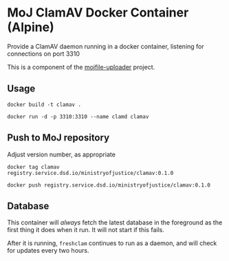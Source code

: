 # MoJ ClamAV Docker Container (Alpine)

Provide a ClamAV daemon running in a docker container, listening for connections on port 3310

This is a component of the [mojfile-uploader](https://github.com/ministryofjustice/mojfile-uploader) project.

## Usage

    docker build -t clamav .

    docker run -d -p 3310:3310 --name clamd clamav

## Push to MoJ repository

Adjust version number, as appropriate

    docker tag clamav registry.service.dsd.io/ministryofjustice/clamav:0.1.0

    docker push registry.service.dsd.io/ministryofjustice/clamav:0.1.0

## Database

This container will *always* fetch the latest database in the
foreground as the first thing it does when it run. It will not start if
this fails.

After it is running, `freshclam` continues to run as a daemon, and will
check for updates every two hours.
